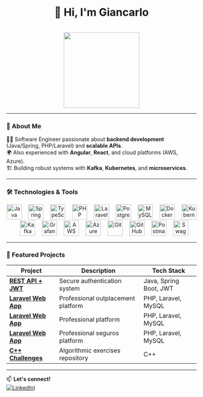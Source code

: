 <h1 align="center">👋 Hi, I'm Giancarlo</h1></br>


<div align="center">
  <img height="200" src="https://media.giphy.com/media/26tn33aiTi1jkl6H6/giphy.gif" />
</div>

---

### 🚀 About Me

👨‍💻 Software Engineer passionate about **backend development** (Java/Spring, PHP/Laravel) and **scalable APIs**.  
🌍 Also experienced with **Angular**, **React**, and cloud platforms (AWS, Azure).  
🏗️ Building robust systems with **Kafka**, **Kubernetes**, and **microservices**.

---

### 🛠️ Technologies & Tools

<div align="center">
  <!-- Lenguajes -->
  <img src="https://cdn.jsdelivr.net/gh/devicons/devicon/icons/java/java-original.svg" height="40" alt="Java" />
  <img width="10"/>
  <img src="https://cdn.simpleicons.org/spring/6DB33F" height="40" alt="Spring" />
  <img width="10"/>
  <img src="https://skillicons.dev/icons?i=typescript" height="40" alt="TypeScript" />
  <img width="10"/>
  <img src="https://cdn.jsdelivr.net/gh/devicons/devicon/icons/php/php-original.svg" height="40" alt="PHP" />
  <img width="10"/>
  <img src="https://cdn.simpleicons.org/laravel/FF2D20" height="40" alt="Laravel" />
  
  <!-- Bases de datos -->
  <img width="10"/>
  <img src="https://cdn.jsdelivr.net/gh/devicons/devicon/icons/postgresql/postgresql-original.svg" height="40" alt="PostgreSQL" />
  <img width="10"/>
  <img src="https://cdn.jsdelivr.net/gh/devicons/devicon/icons/mysql/mysql-original.svg" height="40" alt="MySQL" />
  
  <!-- DevOps -->
  <img width="10"/>
  <img src="https://cdn.jsdelivr.net/gh/devicons/devicon/icons/docker/docker-original.svg" height="40" alt="Docker" />
  <img width="10"/>
  <img src="https://cdn.jsdelivr.net/gh/devicons/devicon/icons/kubernetes/kubernetes-plain.svg" height="40" alt="Kubernetes" />
  <img width="10"/>
  <img src="https://cdn.simpleicons.org/apachekafka/231F20" height="40" alt="Kafka" />
  <img width="10"/>
  <img src="https://cdn.simpleicons.org/grafana/F46800" height="40" alt="Grafana" />
  
  <!-- Cloud -->
  <img width="10"/>
  <img src="https://skillicons.dev/icons?i=aws" height="40" alt="AWS" />
  <img width="10"/>
  <img src="https://skillicons.dev/icons?i=azure" height="40" alt="Azure" />
  
  <!-- Herramientas -->
  <img width="10"/>
  <img src="https://skillicons.dev/icons?i=git" height="40" alt="Git" />
  <img width="10"/>
  <img src="https://skillicons.dev/icons?i=github" height="40" alt="GitHub" />
  <img width="10"/>
  <img src="https://skillicons.dev/icons?i=postman" height="40" alt="Postman" />
  <img width="10"/>
  <img src="https://cdn.jsdelivr.net/gh/devicons/devicon/icons/swagger/swagger-original.svg" height="40" alt="Swagger" />
</div>

---

### 🌟 Featured Projects

| Project | Description | Tech Stack |
|---------|-------------|------------|
| **[REST API + JWT](https://maintenance-page-test.vercel.app/)** | Secure authentication system | Java, Spring Boot, JWT |
| **[Laravel Web App](https://iboutplacement.com/)** | Professional outplacement platform | PHP, Laravel, MySQL |
| **[Laravel Web App](https://ibconstruye.com/)** | Professional platform | PHP, Laravel, MySQL |
| **[Laravel Web App](https://ibseguros.com/)** | Professional seguros platform | PHP, Laravel, MySQL |
| **[C++ Challenges](https://github.com/gianbdev/C-Challenges/)** | Algorithmic exercises repository | C++ |

---

📫 **Let's connect!**  
[![LinkedIn](https://img.shields.io/badge/LinkedIn-0077B5?style=for-the-badge&logo=linkedin&logoColor=white)]([https://www.linkedin.com/in/giancarlo-silva-000a13285/]))
